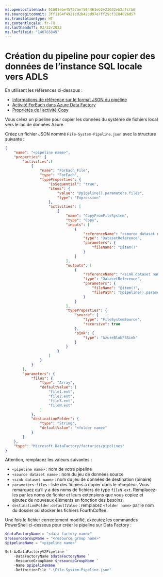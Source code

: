 ```yaml
---
ms.openlocfilehash: 51b01ebe45757aef564461eb2e23632eb2afcfb6
ms.sourcegitcommit: 3ff1164f4921cd2b423d97e7ff29cf3184026d57
ms.translationtype: HT
ms.contentlocale: fr-FR
ms.lasthandoff: 03/22/2022
ms.locfileid: "140765849"
---
```

# <a name="creating-the-pipeline-to-copy-data-from-on-prem-sql-to-adls"></a>Création du pipeline pour copier des données de l’instance SQL locale vers ADLS

En utilisant les références ci-dessous :

- [Informations de référence sur le format JSON du pipeline](https://docs.microsoft.com/fr-fr/azure/data-factory/concepts-pipelines-activities#pipeline-json)
- [Activité ForEach dans Azure Data Factory](https://docs.microsoft.com/fr-fr/azure/data-factory/control-flow-for-each-activity)
- [Propriétés de l’activité Copy](https://docs.microsoft.com/fr-fr/azure/data-factory/connector-file-system#copy-activity-properties)

Vous créez un pipeline pour copier les données du système de fichiers local vers le lac de données Azure.

Créez un fichier JSON nommé `File-System-Pipeline.json` avec la structure suivante :


```json
{
    "name": "<pipeline name>",
    "properties": {
        "activities":[
            {
                "name": "ForEach_File",
                "type": "ForEach",
                "typeProperties": {
                    "isSequential": "true",
                    "items": {
                        "value": "@pipeline().parameters.files",
                        "type": "Expression"
                    },
                    "activities": [
                        {
                            "name": "CopyFromFileSystem",
                            "type": "Copy",
                            "inputs": [
                                {
                                    "referenceName": "<source dataset name>",
                                    "type": "DatasetReference",
                                    "parameters": {
                                        "fileName": "@item()"
                                    }
                                }
                            ],
                            "outputs": [
                                {
                                    "referenceName": "<sink dataset name>",
                                    "type": "DatasetReference",
                                    "parameters": {
                                        "fileName": "@item()",
                                        "filePath": "@pipeline().parameters.destinationFolder"
                                    }
                                }
                            ],
                            "typeProperties": {
                                "source": {
                                    "type": "FileSystemSource",
                                    "recursive": true
                                },
                                "sink": {
                                    "type": "AzureBlobFSSink"
                                }
                            }
                        }
                    ]
                }
            }
        ],
        "parameters": {
            "files": {
                "type": "Array",
                "defaultValue": [
                    "file1.ext",
                    "file2.ext",
                    "file3.ext",
                    "fileN.ext"
                ]
            },
            "destinationFolder": {
                "type": "String",
                "defaultValue": "<folder name>"
            }
        }
    },
    "type": "Microsoft.DataFactory/factories/pipelines"
}
```

Attention, remplacez les valeurs suivantes :

- `<pipeline name>` : nom de votre pipeline
- `<source dataset name>` : nom du jeu de données source
- `<sink dataset name>` : nom du jeu de données de destination (binaire)
- `parameters:files` : liste des fichiers à copier dans le récepteur.
Vous remarquez qu’il y a des noms de fichiers de type `fileN.ext`. Remplacez-les par les noms de fichier et leurs extensions que vous copiez et ajoutez de nouveaux éléments en fonction des besoins.
- `destinationFolder:defaultValue` : remplacez `<folder name>` par le nom du dossier où stocker les fichiers FourthCoffee.

Une fois le fichier correctement modifié, exécutez les commandes PowerShell ci-dessous pour créer le pipeline sur Data Factory :

```powershell
$dataFactoryName = "<data factory name>"
$resourceGroupName = "<resource group name>"
$pipelineName = "<pipeline name>"

Set-AzDataFactoryV2Pipeline `
    -DataFactoryName $dataFactoryName `
    -ResourceGroupName $resourceGroupName `
    -Name $pipelineName `
    -DefinitionFile ".\File-System-Pipeline.json"
```